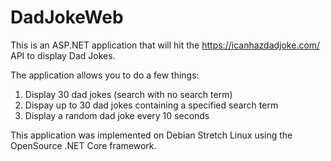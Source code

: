 # DadJokeWeb

This is an ASP.NET application that will hit the https://icanhazdadjoke.com/ API
to display Dad Jokes.

The application allows you to do a few things:

1. Display 30 dad jokes (search with no search term)
2. Dispay up to 30 dad jokes containing a specified search term
3. Display a random dad joke every 10 seconds

This application was implemented on Debian Stretch Linux using the OpenSource .NET Core
framework.
